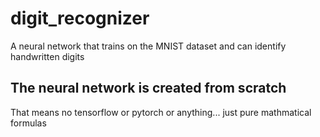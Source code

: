# digit_recognizer
A neural network that trains on the MNIST dataset and can identify handwritten digits
## The neural network is created from scratch
That means no tensorflow or pytorch or anything... just pure mathmatical formulas
